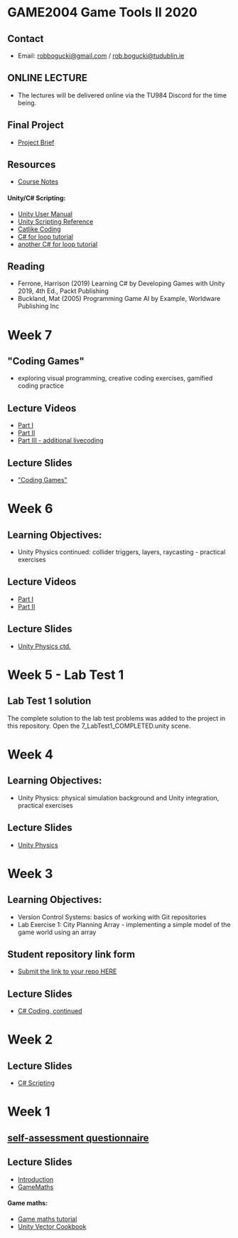 # GAME2004 Game Tools II 2020

## Contact
* Email: robbogucki@gmail.com / rob.bogucki@tudublin.ie

## ONLINE LECTURE
- The lectures will be delivered online via the TU984 Discord for the time being. 

## Final Project
- [Project Brief](https://drive.google.com/open?id=1-92K9HQPE5HhxVSYHcNwUxniUWW5Kp6v)

## Resources
- [Course Notes](https://drive.google.com/open?id=1zyDfgHkcRRDofioTPWzugJl4dyVEBFIK)

#### Unity/C# Scripting:
- [Unity User Manual](https://docs.unity3d.com/Manual/index.html)
- [Unity Scripting Reference](https://docs.unity3d.com/ScriptReference/index.html)
- [Catlike Coding](https://catlikecoding.com/unity/tutorials/)
- [C# for loop tutorial](https://www.tutorialsteacher.com/csharp/csharp-for-loop)
- [another C# for loop tutorial](https://www.programiz.com/csharp-programming/for-loop)


## Reading
- Ferrone, Harrison (2019) Learning C# by Developing Games with Unity 2019, 4th Ed., Packt Publishing
- Buckland, Mat (2005) Programming Game AI by Example, Worldware Publishing Inc

# Week 7

## "Coding Games"
- exploring visual programming, creative coding exercises, gamified coding practice

## Lecture Videos
- [Part I](https://youtu.be/SxAr7z800gY)
- [Part II](https://youtu.be/8fdD8Wn8wv8)
- [Part III - additional livecoding](https://youtu.be/XigqdAfVt_M)

## Lecture Slides
- ["Coding Games"](https://drive.google.com/open?id=1Dx9D2oO_037fign4brBK4slYWSZoqCR1)

# Week 6 

## Learning Objectives:
- Unity Physics continued: collider triggers, layers, raycasting - practical exercises

## Lecture Videos
- [Part I](https://youtu.be/Ud9mNRj8zIs)
- [Part II](https://youtu.be/hoCkcMobmf0)

## Lecture Slides
- [Unity Physics ctd.](https://drive.google.com/open?id=11r1gMmTOhBr9vp_ysd6-XZCtjRao4494)

# Week 5 - Lab Test 1

## Lab Test 1 solution
The complete solution to the lab test problems was added to the project in this repository. 
Open the 7_LabTest1_COMPLETED.unity scene.

# Week 4

## Learning Objectives:
- Unity Physics: physical simulation background and Unity integration, practical exercises

## Lecture Slides
- [Unity Physics](https://drive.google.com/open?id=1gM5J7J5QPR5_Cgas2LuNchiCmcLG8n7I)


# Week 3

## Learning Objectives:
- Version Control Systems: basics of working with Git repositories
- Lab Exercise 1: City Planning Array - implementing a simple model of the game world using an array

## Student repository link form
- [Submit the link to your repo HERE](https://drive.google.com/open?id=1sSTz-TfBnZftcxyHBLLwOCG4eU6JbZKoR6maeWltpsk)


## Lecture Slides
- [C# Coding, continued](https://drive.google.com/open?id=1IIwSspA76i0LWBtoFDXmn1pCZH9uv3IK)


# Week 2

## Lecture Slides
- [C# Scripting](https://drive.google.com/open?id=1U8Hf1XGZqcuL0iyY4cU58LnDzW_UJQoW)



# Week 1

## [self-assessment questionnaire](https://drive.google.com/open?id=1f_7INGuk2dMZroEpiSTEPUECVNciBymD6uGfW9hFwIQ)

## Lecture Slides
- [Introduction](https://drive.google.com/open?id=1H5r2TIajiFGySHWjGwVMF5_3CzT-KW5i)
- [GameMaths](https://drive.google.com/open?id=1ipDUtpgziVRhjSyYIHSRbqykOkb99m0l)

#### Game maths:
- [Game maths tutorial](http://www.wildbunny.co.uk/blog/vector-maths-a-primer-for-games-programmers/)
- [Unity Vector Cookbook](https://docs.unity3d.com/Manual/VectorCookbook.html)
